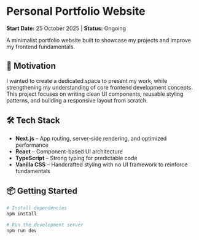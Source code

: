 # Personal Portfolio Website

**Start Date:** 25 October 2025 | **Status:** Ongoing

A minimalist portfolio website built to showcase my projects and improve my frontend fundamentals.

## 🚀 Motivation

I wanted to create a dedicated space to present my work, while strengthening my understanding of core frontend development concepts. This project focuses on writing clean UI components, reusable styling patterns, and building a responsive layout from scratch.

## 🛠️ Tech Stack

- **Next.js** – App routing, server-side rendering, and optimized performance
- **React** – Component-based UI architecture
- **TypeScript** – Strong typing for predictable code
- **Vanilla CSS** – Handcrafted styling with no UI framework to reinforce fundamentals

## 📦 Getting Started

```bash
# Install dependencies
npm install

# Run the development server
npm run dev
